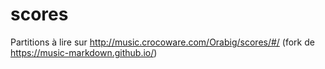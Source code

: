# scores
Partitions à lire sur http://music.crocoware.com/Orabig/scores/#/ (fork de https://music-markdown.github.io/)
